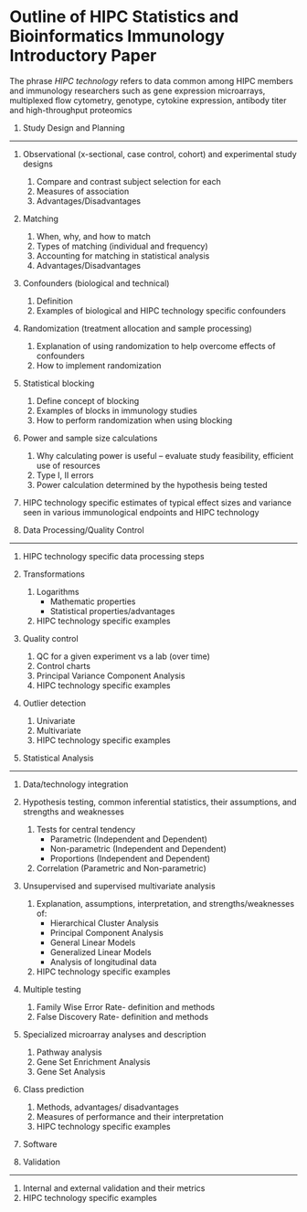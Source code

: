 Outline of HIPC Statistics and Bioinformatics Immunology Introductory Paper
===========================================================================

The phrase *HIPC technology* refers to data common among HIPC members and immunology researchers such as gene expression microarrays, multiplexed flow cytometry, genotype, cytokine expression, antibody titer and high-throughput proteomics

1.	Study Design and Planning
-----------------------------

1. Observational (x-sectional, case control, cohort) and experimental study designs
	1. Compare and contrast subject selection for each
	2. Measures of association
	3. Advantages/Disadvantages

2. Matching
	1. When, why, and how to match
	2. Types of matching (individual and frequency)
	3. Accounting for matching in statistical analysis
	4.	Advantages/Disadvantages

3.	Confounders (biological and technical)
	1.	Definition
	2.	Examples of biological and HIPC technology specific confounders
4.	Randomization (treatment allocation and sample processing)
	1.	Explanation of using randomization to help overcome effects of confounders
	2.	How to implement randomization 
5.	Statistical blocking
	1.	Define concept of blocking
	2.	Examples of blocks in immunology studies
	3.	How to perform randomization when using blocking
6.	Power and sample size calculations 
	1. Why calculating power is useful – evaluate study feasibility, efficient use of resources
	2.	Type I, II errors 
	3. Power calculation determined by the hypothesis being tested
7. HIPC technology specific estimates of typical effect sizes and variance seen in various immunological endpoints and HIPC technology 

2. Data Processing/Quality Control
---------------------------------
1. HIPC technology specific data processing steps
2. Transformations
	1. Logarithms
		* Mathematic properties
		* Statistical properties/advantages
	2. HIPC technology specific examples
3. Quality control 
	1. QC for a given experiment vs a lab (over time)
	2. Control charts
	3. Principal Variance Component Analysis
	4. HIPC technology specific examples
4. Outlier detection 
	1. Univariate
	2. Multivariate
	3. HIPC technology specific examples
	
3. Statistical Analysis
---------------------
1. Data/technology integration 
2. Hypothesis testing, common inferential statistics, their assumptions, and strengths and weaknesses
	1. Tests for central tendency
		* Parametric (Independent and Dependent)
		* Non-parametric (Independent and Dependent)
		* Proportions (Independent and Dependent)
	2. Correlation (Parametric and Non-parametric)
3. Unsupervised and supervised multivariate analysis
	1. Explanation, assumptions, interpretation, and strengths/weaknesses of:
		* Hierarchical Cluster Analysis
		* Principal Component Analysis
		* General Linear Models
		* Generalized Linear Models
		* Analysis of longitudinal data
	2. HIPC technology specific examples
4. Multiple testing
	1. Family Wise Error Rate- definition and methods
	2. False Discovery Rate- definition and methods
5. Specialized microarray analyses and description
	1. Pathway analysis
	2. Gene Set Enrichment Analysis
	3. Gene Set Analysis
6. Class prediction
	1. Methods, advantages/ disadvantages
	2. Measures of performance and their interpretation
	3. HIPC technology specific examples
7. Software

4. Validation
------------
1. Internal and external validation and their metrics
2. HIPC technology specific examples
